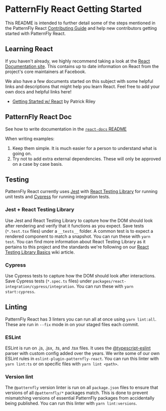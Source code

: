 # PatternFly React Getting Started

This README is intended to further detail some of the steps mentioned in the PatternFly React [Contributing Guide](./CONTRIBUTING.md#code-consistency) and help new contributors getting started with PatternFly React.

## Learning React

If you haven't already, we highly recommend taking a look at the [React Documentation site](https://reactjs.org/). This contains up to date information on React from the project's core maintainers at Facebook.

We also have a few documents started on this subject with some helpful links and descriptions that might help you learn React. Feel free to add your own docs and helpful links here!

- [Getting Started w/ React](https://gist.github.com/priley86/770aaf64ccca5bdfdb4beee208956f7b) by Patrick Riley

## PatternFly React Doc

See how to write documentation in the [`react-docs` README](./packages/react-docs/README.md)

When writing examples:

1. Keep them simple. It is much easier for a person to understand what is going on.
2. Try not to add extra external dependencies. These will only be approved on a case by case basis.

## Testing

PatternFly React currently uses [Jest](https://facebook.github.io/jest/) with [React Testing Library](https://testing-library.com/docs/react-testing-library/intro/) for running unit tests and [Cypress](https://www.cypress.io/) for running integration tests.

### Jest + React Testing Library

Use Jest and React Testing Library to capture how the DOM should look after rendering and verify that it functions as you expect. Save tests (`*.test.tsx` files) under a `__tests__` folder. A common test is to expect a rendered component to match a snapshot. You can run these with `yarn test`. You can find more information about React Testing Library as it pertains to this project and the standards we're following on our [React Testing Library Basics](https://github.com/patternfly/patternfly-react/wiki/React-Testing-Library-Basics,-Best-Practices,-and-Guidelines) wiki article.

### Cypress

Use Cypress tests to capture how the DOM should look after interactions. Save Cypress tests (`*.spec.ts` files) under `packages/react-integration/cypress/integration`. You can run these with `yarn start:cypress`.

## Linting

PatternFly React has 3 linters you can run all at once using `yarn lint:all`. These are run in `--fix` mode in on your staged files each commit.

### ESLint

ESLint is run on .js, .jsx, .ts, and .tsx files. It uses the [@typescript-eslint](https://github.com/typescript-eslint/typescript-eslint) parser with custom config added over the years. We write some of our own ESLint rules in `eslint-plugin-patternfly-react`. You can run this linter with `yarn lint:ts` or on specific files with `yarn lint <path>`.

### Version lint

The `@patternfly` version linter is run on all `package.json` files to ensure that versions of all `@patternfly/*` packages match. This is done to prevent mismatching versions of essential PatternFly packages from accidentally being published. You can run this linter with `yarn lint:versions`. 
